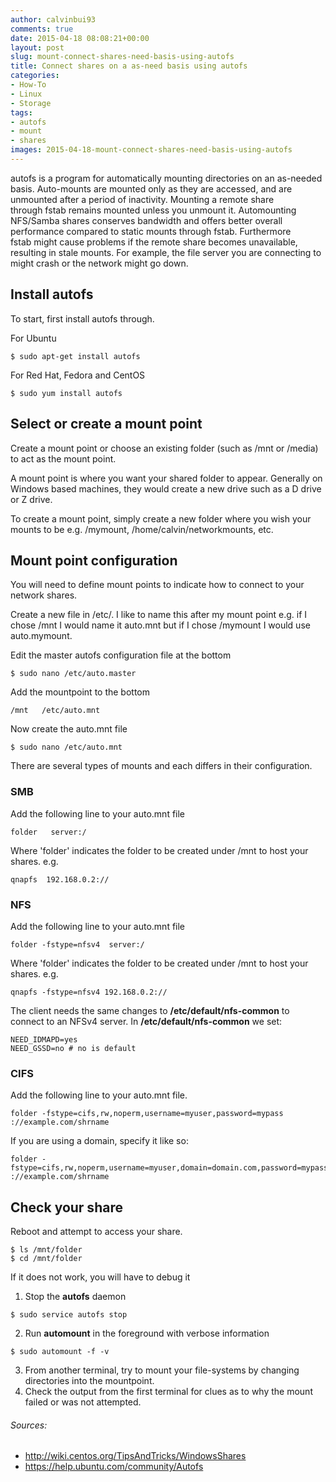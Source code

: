 ```yaml
---
author: calvinbui93
comments: true
date: 2015-04-18 08:08:21+00:00
layout: post
slug: mount-connect-shares-need-basis-using-autofs
title: Connect shares on a as-need basis using autofs
categories:
- How-To
- Linux
- Storage
tags:
- autofs
- mount
- shares
images: 2015-04-18-mount-connect-shares-need-basis-using-autofs
---
```


autofs is a program for automatically mounting directories on an as-needed basis. Auto-mounts are mounted only as they are accessed, and are unmounted after a period of inactivity. Mounting a remote share through fstab remains mounted unless you unmount it. Automounting NFS/Samba shares conserves bandwidth and offers better overall performance compared to static mounts through fstab. Furthermore fstab might cause problems if the remote share becomes unavailable, resulting in stale mounts. For example, the file server you are connecting to might crash or the network might go down.

<!-- more -->

## Install autofs

To start, first install autofs through.

For Ubuntu

```terminal    
$ sudo apt-get install autofs
```

For Red Hat, Fedora and CentOS

```terminal
$ sudo yum install autofs
```

## Select or create a mount point

Create a mount point or choose an existing folder (such as /mnt or /media) to act as the mount point.

A mount point is where you want your shared folder to appear. Generally on Windows based machines, they would create a new drive such as a D drive or Z drive.

To create a mount point, simply create a new folder where you wish your mounts to be e.g. /mymount, /home/calvin/networkmounts, etc.

## Mount point configuration

You will need to define mount points to indicate how to connect to your network shares.

Create a new file in /etc/. I like to name this after my mount point e.g. if I chose /mnt I would name it auto.mnt but if I chose /mymount I would use auto.mymount.

Edit the master autofs configuration file at the bottom

```terminal    
$ sudo nano /etc/auto.master
```

Add the mountpoint to the bottom

```config    
/mnt   /etc/auto.mnt
```

Now create the auto.mnt file

```terminal    
$ sudo nano /etc/auto.mnt
```

There are several types of mounts and each differs in their configuration.

### SMB

Add the following line to your auto.mnt file

```config    
folder   server:/
```

Where 'folder' indicates the folder to be created under /mnt to host your shares. e.g.

```config
qnapfs  192.168.0.2://
```

### NFS

Add the following line to your auto.mnt file

```config    
folder -fstype=nfsv4  server:/
```

Where 'folder' indicates the folder to be created under /mnt to host your shares. e.g.

```config    
qnapfs -fstype=nfsv4 192.168.0.2://
```

The client needs the same changes to **/etc/default/nfs-common** to connect to an NFSv4 server. In **/etc/default/nfs-common** we set:

```config    
NEED_IDMAPD=yes  
NEED_GSSD=no # no is default
```
### CIFS


Add the following line to your auto.mnt file.

```config
folder -fstype=cifs,rw,noperm,username=myuser,password=mypass ://example.com/shrname
```

If you are using a domain, specify it like so:

```config    
folder -fstype=cifs,rw,noperm,username=myuser,domain=domain.com,password=mypass ://example.com/shrname
```

## Check your share

Reboot and attempt to access your share.

```terminal    
$ ls /mnt/folder  
$ cd /mnt/folder
```

If it does not work, you will have to debug it

1. Stop the **autofs** daemon

```terminal    
$ sudo service autofs stop
```

2. Run **automount** in the foreground with verbose information

```terminal    
$ sudo automount -f -v
```

3. From another terminal, try to mount your file-systems by changing directories into the mountpoint.
4. Check the output from the first terminal for clues as to why the mount failed or was not attempted.

###### Sources:

* http://wiki.centos.org/TipsAndTricks/WindowsShares
* https://help.ubuntu.com/community/Autofs
